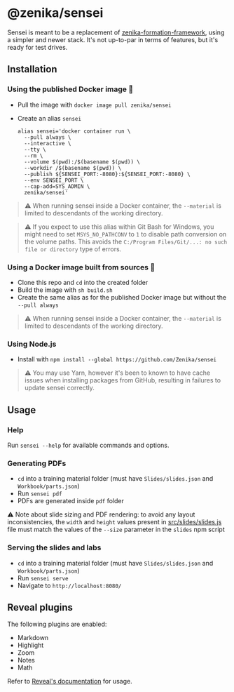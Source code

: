 # @zenika/sensei

Sensei is meant to be a replacement of [zenika-formation-framework](https://github.com/Zenika/zenika-formation-framework/),
using a simpler and newer stack. It's not up-to-par in terms of features, but it's ready for test drives.

## Installation

### Using the published Docker image 🐳

- Pull the image with `docker image pull zenika/sensei`
- Create an alias `sensei`

    ```shell
    alias sensei='docker container run \
      --pull always \
      --interactive \
      --tty \
      --rm \
      --volume $(pwd):/$(basename $(pwd)) \
      --workdir /$(basename $(pwd)) \
      --publish ${SENSEI_PORT:-8080}:${SENSEI_PORT:-8080} \
      --env SENSEI_PORT \
      --cap-add=SYS_ADMIN \
      zenika/sensei'
    ```

> ⚠ When running sensei inside a Docker container, the `--material` is limited
> to descendants of the working directory.

> ⚠ If you expect to use this alias within Git Bash for Windows, you might need
> to set `MSYS_NO_PATHCONV` to `1` to disable path conversion on the volume paths.
> This avoids the `C:/Program Files/Git/...: no such file or directory` type of 
> errors. 

### Using a Docker image built from sources 🐳

- Clone this repo and `cd` into the created folder
- Build the image with `sh build.sh`
- Create the same alias as for the published Docker image but without the `--pull always`

> ⚠ When running sensei inside a Docker container, the `--material` is limited
> to descendants of the working directory.

### Using Node.js

- Install with `npm install --global https://github.com/Zenika/sensei`

> ⚠ You may use Yarn, however it's been to known to have cache issues when installing packages from GitHub, resulting in failures to update sensei correctly.

## Usage

### Help

Run `sensei --help` for available commands and options.

### Generating PDFs

- `cd` into a training material folder (must have `Slides/slides.json` and `Workbook/parts.json`)
- Run `sensei pdf`
- PDFs are generated inside `pdf` folder

⚠️ Note about slide sizing and PDF rendering: to avoid any layout inconsistencies, the `width` and `height` values present in [src/slides/slides.js](src/slides/slides.js) file must match the values of the `--size` parameter in the `slides` npm script

### Serving the slides and labs

- `cd` into a training material folder (must have `Slides/slides.json` and `Workbook/parts.json`)
- Run `sensei serve`
- Navigate to `http://localhost:8080/`

## Reveal plugins

The following plugins are enabled:
 - Markdown
 - Highlight
 - Zoom
 - Notes
 - Math

Refer to [Reveal's documentation](https://revealjs.com/plugins/#built-in-plugins) for usage.
